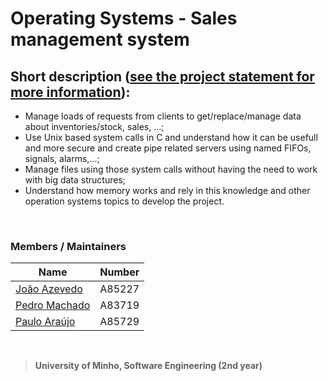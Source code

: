 # Operating Systems - Sales management system

## Short description ([see the project statement for more information](https://github.com/devzizu/Operating-Systems/blob/master/statement/Enunciado_2018_2019.pdf)):

* Manage loads of requests from clients to get/replace/manage data about inventories/stock, sales, ...;
* Use Unix based system calls in C and understand how it can be usefull and more secure and create pipe related servers using named FIFOs, signals, alarms,...;
* Manage files using those system calls without having the need to work with big data structures;
* Understand how memory works and rely in this knowledge and other operation systems topics to develop the project.

<br>

### Members / Maintainers


|      Name     | Number |
|---------------|--------|
| [João Azevedo](https://github.com/devzizu)   | A85227 |
| [Pedro Machado](https://github.com/PedroFCM) | A83719 |
| [Paulo Araújo](https://github.com/paulob122) | A85729 |

<br>

>**University of Minho, Software Engineering (2nd year)**
